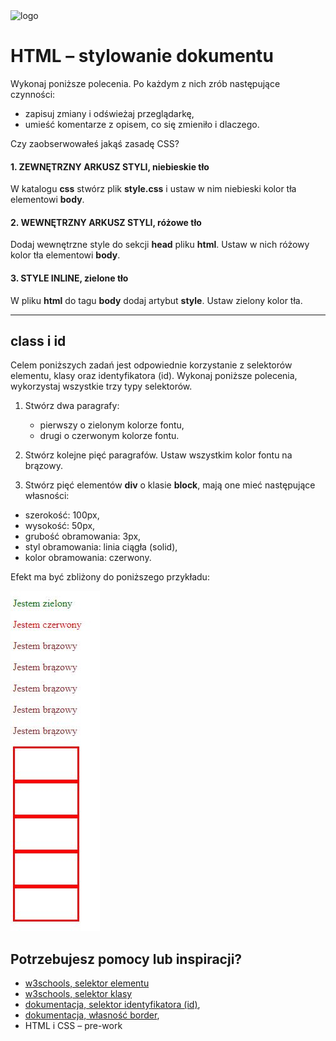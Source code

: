 <img alt="logo" src="http://coderslab.pl/svg/logo-coderslab.svg" width="400">

# HTML &ndash; stylowanie dokumentu

  Wykonaj poniższe polecenia. Po każdym z nich zrób następujące czynności:
  * zapisuj zmiany i odświeżaj przeglądarkę,
  * umieść komentarze z opisem, co się zmieniło i dlaczego.

Czy zaobserwowałeś jakąś zasadę CSS?

#### 1. ZEWNĘTRZNY ARKUSZ STYLI, niebieskie tło
  W katalogu **css** stwórz plik **style.css** i ustaw w nim niebieski kolor tła elementowi **body**.

#### 2. WEWNĘTRZNY ARKUSZ STYLI, różowe tło
Dodaj wewnętrzne style do sekcji **head** pliku **html**. Ustaw w nich różowy kolor tła elementowi **body**.

#### 3. STYLE INLINE, zielone tło
W pliku **html** do tagu **body** dodaj artybut **style**. Ustaw zielony kolor tła.

---

## class i id
Celem poniższych zadań jest odpowiednie korzystanie z selektorów elementu, klasy oraz identyfikatora (id). Wykonaj poniższe polecenia, wykorzystaj wszystkie trzy typy selektorów.

1. Stwórz dwa paragrafy:
    * pierwszy o zielonym kolorze fontu,
    * drugi o czerwonym kolorze fontu.

2. Stwórz kolejne pięć paragrafów. Ustaw wszystkim kolor fontu na brązowy.

3. Stwórz pięć elementów **div** o klasie **block**, mają one mieć następujące własności:
  * szerokość: 100px,
  * wysokość: 50px,
  * grubość obramowania: 3px,
  * styl obramowania: linia ciągła (solid),
  * kolor obramowania: czerwony.


Efekt ma być zbliżony do poniższego przykładu:

  ![screen](images/screen.png)


## Potrzebujesz pomocy lub inspiracji?
* [w3schools, selektor elementu](https://www.w3schools.com/cssref/sel_element.asp)
* [w3schools, selektor klasy](https://www.w3schools.com/cssref/sel_class.asp)
* [dokumentacja, selektor identyfikatora (id)](https://developer.mozilla.org/pl/docs/Web/CSS/ID_selectors),
* [dokumentacja, własność border](https://developer.mozilla.org/pl/docs/Web/CSS/border),
* HTML i CSS &ndash; pre-work
